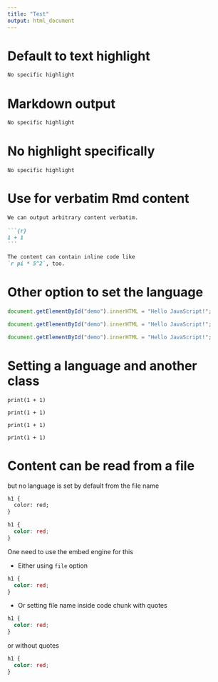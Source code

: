 ```yaml
---
title: "Test"
output: html_document
---
```


# Default to text highlight


```default
No specific highlight
```

# Markdown output


```markdown
No specific highlight
```

# No highlight specifically


```
No specific highlight
```

# Use for verbatim Rmd content


````markdown
We can output arbitrary content verbatim.
  
```{r}
1 + 1
```

The content can contain inline code like
`r pi * 5^2`, too.
````

# Other option to set the language 


```javascript
document.getElementById("demo").innerHTML = "Hello JavaScript!";
```


```javascript
document.getElementById("demo").innerHTML = "Hello JavaScript!";
```


```javascript
document.getElementById("demo").innerHTML = "Hello JavaScript!";
```

# Setting a language and another class


```{.python .numberLines}
print(1 + 1)
```


```{.python .numberLines}
print(1 + 1)
```


```{.python .numberLines}
print(1 + 1)
```


```{.python .numberLines}
print(1 + 1)
```

# Content can be read from a file 



but no language is set by default from the file name


```default
h1 {
  color: red;
}
```


```css
h1 {
  color: red;
}
```

One need to use the embed engine for this

* Either using `file` option


```css
h1 {
  color: red;
}
```

* Or setting file name inside code chunk with quotes


```css
h1 {
  color: red;
}
```

or without quotes


```css
h1 {
  color: red;
}
```


